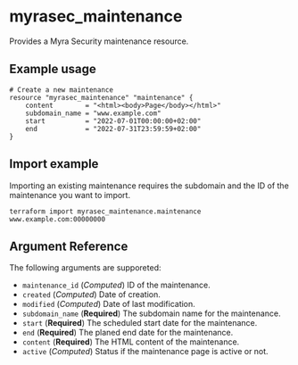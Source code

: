 # myrasec_maintenance

Provides a Myra Security maintenance resource.

## Example usage

```hcl
# Create a new maintenance
resource "myrasec_maintenance" "maintenance" {
    content        = "<html><body>Page</body></html>"
    subdomain_name = "www.example.com"
    start          = "2022-07-01T00:00:00+02:00"
    end            = "2022-07-31T23:59:59+02:00"
}
```

## Import example
Importing an existing maintenance requires the subdomain and the ID of the maintenance you want to import.
```hcl
terraform import myrasec_maintenance.maintenance www.example.com:00000000
```

## Argument Reference

The following arguments are supporeted:

* `maintenance_id` (*Computed*) ID of the maintenance.
* `created` (*Computed*) Date of creation.
* `modified` (*Computed*) Date of last modification.
* `subdomain_name` (**Required**) The subdomain name for the maintenance.
* `start` (**Required**) The scheduled start date for the maintenance.
* `end` (**Required**) The planed end date for the maintenance.
* `content` (**Required**) The HTML content of the maintenance.
* `active` (*Computed*) Status if the maintenance page is active or not.